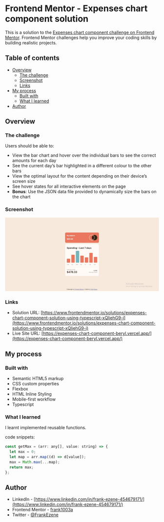 # Frontend Mentor - Expenses chart component solution

This is a solution to the [Expenses chart component challenge on Frontend Mentor](https://www.frontendmentor.io/challenges/expenses-chart-component-e7yJBUdjwt). Frontend Mentor challenges help you improve your coding skills by building realistic projects. 

## Table of contents

- [Overview](#overview)
  - [The challenge](#the-challenge)
  - [Screenshot](#screenshot)
  - [Links](#links)
- [My process](#my-process)
  - [Built with](#built-with)
  - [What I learned](#what-i-learned)
- [Author](#author)

## Overview

### The challenge

Users should be able to:

- View the bar chart and hover over the individual bars to see the correct amounts for each day
- See the current day’s bar highlighted in a different colour to the other bars
- View the optimal layout for the content depending on their device’s screen size
- See hover states for all interactive elements on the page
- **Bonus**: Use the JSON data file provided to dynamically size the bars on the chart

### Screenshot

![](./dist/images/ecc.jpg)
### Links

- Solution URL: [https://www.frontendmentor.io/solutions/expenses-chart-component-solution-using-typescript-xQliehG9-i](https://www.frontendmentor.io/solutions/expenses-chart-component-solution-using-typescript-xQliehG9-i)
- Live Site URL: [https://expenses-chart-component-beryl.vercel.app/](https://expenses-chart-component-beryl.vercel.app/)

## My process

### Built with

- Semantic HTML5 markup
- CSS custom properties
- Flexbox
- HTML Inline Styling 
- Mobile-first workflow
- Typescript

### What I learned

I learnt implemented reusable functions.

code snippets:
```js
const getMax = (arr: any[], value: string) => {
  let max = 0;
  let map = arr.map((d) => d[value]);
  max = Math.max(...map);
  return max;
};
```

## Author

- LinkedIn - [https://www.linkedin.com/in/frank-ezene-454679171/](https://www.linkedin.com/in/frank-ezene-454679171/)
- Frontend Mentor - [frank1003a](https://www.frontendmentor.io/profile/frank1003A)
- Twitter - [@FrankEzene](https://twitter.com/FrankEzene)


